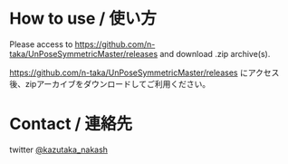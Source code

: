 # How to use / 使い方
Please access to https://github.com/n-taka/UnPoseSymmetricMaster/releases and download .zip archive(s).

https://github.com/n-taka/UnPoseSymmetricMaster/releases にアクセス後、zipアーカイブをダウンロードしてご利用ください。

# Contact / 連絡先

twitter [@kazutaka_nakash](https://twitter.com/kazutaka_nakash)

